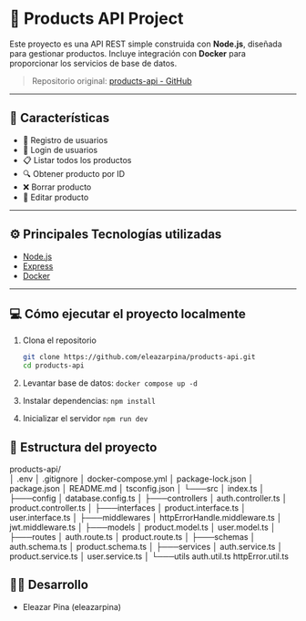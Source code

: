 # 📝 Products API Project

Este proyecto es una API REST simple construida con **Node.js**, diseñada para gestionar productos. Incluye integración con **Docker** para proporcionar los servicios de base de datos.

> Repositorio original: [products-api - GitHub](https://github.com/eleazarpina/products-api)

---

## 🚀 Características

- 🔐 Registro de usuarios
- 🎫 Login de usuarios
- 📋 Listar todos los productos
- 🔍 Obtener producto por ID
- ❌ Borrar producto
- 📝 Editar producto

---

## ⚙️ Principales Tecnologías utilizadas

- [Node.js](https://nodejs.org/)
- [Express](https://expressjs.com/)
- [Docker](https://www.docker.com/)

---

## 💻 Cómo ejecutar el proyecto localmente

1. Clona el repositorio

   ```bash
   git clone https://github.com/eleazarpina/products-api.git
   cd products-api
   ```

2. Levantar base de datos: `docker compose up -d`

3. Instalar dependencias: `npm install`

4. Inicializar el servidor `npm run dev`

## 📂 Estructura del proyecto

products-api/  
│    .env
│    .gitignore
│    docker-compose.yml
│    package-lock.json
│    package.json
│    README.md
│    tsconfig.json
│
└───src
│    index.ts
│
├───config
│    database.config.ts
│
├───controllers
│    auth.controller.ts
│    product.controller.ts
│
├───interfaces
│    product.interface.ts
│    user.interface.ts
│
├───middlewares
│    httpErrorHandle.middleware.ts
│    jwt.middleware.ts
│
├───models
│    product.model.ts
│    user.model.ts
│
├───routes
│    auth.route.ts
│    product.route.ts
│
├───schemas
│    auth.schema.ts
│    product.schema.ts
│
├───services
│    auth.service.ts
│    product.service.ts
│    user.service.ts
│
└───utils
     auth.util.ts
     httpError.util.ts


## 👨‍💻 Desarrollo

- Eleazar Pina (eleazarpina)
